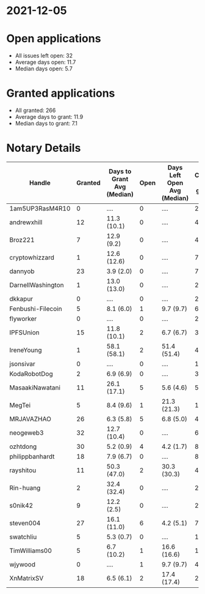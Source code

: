 2021-12-05
==========

# Open applications

- All issues left open: 32
- Average days open: 11.7
- Median days open: 5.7

# Granted applications

- All granted: 266
- Average days to grant: 11.9
- Median days to grant: 7.1

# Notary Details

| Handle            |   Granted | Days to Grant Avg (Median)   |   Open | Days Left Open Avg (Median)   |   Closed (no grant) |
|-------------------|-----------|------------------------------|--------|-------------------------------|---------------------|
| 1am5UP3RasM4R10   |         0 | ....                         |      0 | ....                          |                   2 |
| andrewxhill       |        12 | 11.3  (10.1)                 |      0 | ....                          |                  45 |
| Broz221           |         7 | 12.9  (9.2)                  |      0 | ....                          |                  48 |
| cryptowhizzard    |         1 | 12.6  (12.6)                 |      0 | ....                          |                   7 |
| dannyob           |        23 | 3.9  (2.0)                   |      0 | ....                          |                  76 |
| DarnellWashington |         1 | 13.0  (13.0)                 |      0 | ....                          |                   2 |
| dkkapur           |         0 | ....                         |      0 | ....                          |                   2 |
| Fenbushi-Filecoin |         5 | 8.1  (6.0)                   |      1 | 9.7  (9.7)                    |                  67 |
| flyworker         |         0 | ....                         |      0 | ....                          |                   2 |
| IPFSUnion         |        15 | 11.8  (10.1)                 |      2 | 6.7  (6.7)                    |                  33 |
| IreneYoung        |         1 | 58.1  (58.1)                 |      2 | 51.4  (51.4)                  |                   4 |
| jsonsivar         |         0 | ....                         |      0 | ....                          |                  13 |
| KodaRobotDog      |         2 | 6.9  (6.9)                   |      0 | ....                          |                   3 |
| MasaakiNawatani   |        11 | 26.1  (17.1)                 |      5 | 5.6  (4.6)                    |                  55 |
| MegTei            |         5 | 8.4  (9.6)                   |      1 | 21.3  (21.3)                  |                  10 |
| MRJAVAZHAO        |        26 | 6.3  (5.8)                   |      5 | 6.8  (5.0)                    |                  47 |
| neogeweb3         |        32 | 12.7  (10.4)                 |      0 | ....                          |                  62 |
| ozhtdong          |        30 | 5.2  (0.9)                   |      4 | 4.2  (1.7)                    |                  88 |
| philippbanhardt   |        18 | 7.9  (6.7)                   |      0 | ....                          |                  81 |
| rayshitou         |        11 | 50.3  (47.0)                 |      2 | 30.3  (30.3)                  |                  41 |
| Rin-huang         |         2 | 32.4  (32.4)                 |      0 | ....                          |                   2 |
| s0nik42           |         9 | 12.2  (2.5)                  |      0 | ....                          |                  27 |
| steven004         |        27 | 16.1  (11.0)                 |      6 | 4.2  (5.1)                    |                  73 |
| swatchliu         |         5 | 5.3  (0.7)                   |      0 | ....                          |                  17 |
| TimWilliams00     |         5 | 6.7  (10.2)                  |      1 | 16.6  (16.6)                  |                  10 |
| wjywood           |         0 | ....                         |      1 | 9.7  (9.7)                    |                   4 |
| XnMatrixSV        |        18 | 6.5  (6.1)                   |      2 | 17.4  (17.4)                  |                  28 |